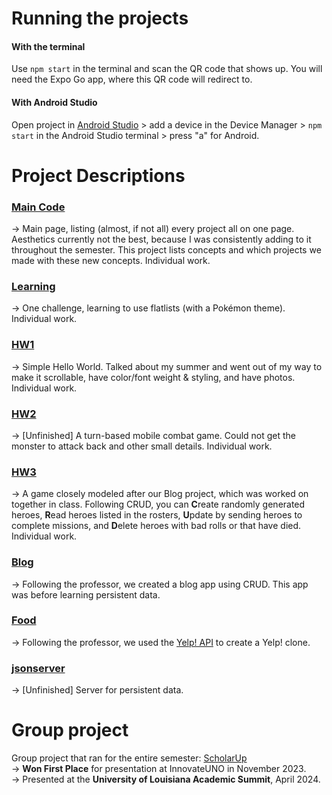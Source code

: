 # Running the projects
#### With the terminal
Use `npm start` in the terminal and scan the QR code that shows up. You will need the Expo Go app, where this QR code will redirect to.

#### With Android Studio
Open project in [Android Studio](https://developer.android.com/studio) > add a device in the Device Manager > `npm start` in the Android Studio terminal > press "a" for Android.

# Project Descriptions
### [Main Code](https://github.com/Jenspi/mobiledev/tree/main/Main%20code)
→ Main page, listing (almost, if not all) every project all on one page. Aesthetics currently not the best, because I was consistently adding to it throughout the semester. This project lists concepts and which projects we made with these new concepts. Individual work.
### [Learning](https://github.com/Jenspi/mobiledev/tree/main/learning/Final%20Challenges/FlatList)
→ One challenge, learning to use flatlists (with a Pokémon theme). Individual work.
### [HW1](https://github.com/Jenspi/mobiledev/tree/main/HW1_HelloWorld)
→ Simple Hello World. Talked about my summer and went out of my way to make it scrollable, have color/font weight & styling, and have photos. Individual work.
### [HW2](https://github.com/Jenspi/mobiledev/tree/main/HW2_Combat)
→ [Unfinished] A turn-based mobile combat game. Could not get the monster to attack back and other small details. Individual work.
### [HW3](https://github.com/Jenspi/mobiledev/tree/main/HW3_CRUD_Adventures/CRUD)
→ A game closely modeled after our Blog project, which was worked on together in class. Following CRUD, you can **C**reate randomly generated heroes, **R**ead heroes listed in the rosters, **U**pdate by sending heroes to complete missions, and **D**elete heroes with bad rolls or that have died. Individual work.
### [Blog](https://github.com/Jenspi/mobiledev/tree/main/blog/Blog)
→ Following the professor, we created a blog app using CRUD. This app was before learning persistent data.
### [Food](https://github.com/Jenspi/mobiledev/tree/main/food)
→ Following the professor, we used the [Yelp! API](https://docs.developer.yelp.com/docs/fusion-intro) to create a Yelp! clone.
### [jsonserver](https://github.com/Jenspi/mobiledev/tree/main/jsonserver)
→ [Unfinished] Server for persistent data.

# Group project
Group project that ran for the entire semester: [ScholarUp](https://github.com/Jenspi/ScholarUp)<br>
→ **Won First Place** for presentation at InnovateUNO in November 2023.<br>
→ Presented at the **University of Louisiana Academic Summit**, April 2024.

